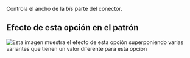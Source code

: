 Controla el ancho de la *bis* parte del conector.

## Efecto de esta opción en el patrón

![Esta imagen muestra el efecto de esta opción superponiendo varias variantes que tienen un valor diferente para esta opción](albert\_bibwidth\_sample.svg "Efecto de esta opción en el patrón")
